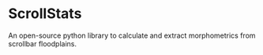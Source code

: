 # ScrollStats

An open-source python library to calculate and extract morphometrics from scrollbar floodplains.